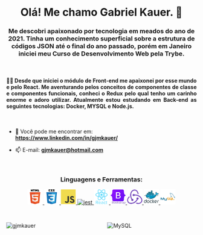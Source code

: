 <h1 align="center">Olá! Me chamo Gabriel Kauer. 🚀</h1>
<h3 align="center">Me descobri apaixonado por tecnologia em meados do ano de 2021. Tinha um conhecimento superficial sobre a estrutura de códigos JSON até o final do ano passado, porém em Janeiro iniciei meu Curso de Desenvolvimento Web pela Trybe.</h3>

<p>⠀</p>

<h4 align="justify">👨‍💻 Desde que iniciei o módulo de Front-end me apaixonei por esse mundo e pelo React. Me aventurando pelos conceitos de componentes de classe e componentes funcionais, conheci o Redux pelo qual tenho um carinho enorme e adoro utilizar. Atualmente estou estudando em Back-end as seguintes tecnologias: <b>Docker, MYSQL e Node.js.</b></h4>

<p>⠀</p>

- 💬 Você pode me encontrar em: **https://www.linkedin.com/in/gjmkauer/**

- 📫 E-mail: **gjmkauer@hotmail.com**

<p>⠀</p>

<h3 align="center"><b>Linguagens e Ferramentas:</b></h3>
<p align="center"> <a href="https://www.w3.org/html/" target="_blank" rel="noreferrer"> <img src="https://raw.githubusercontent.com/devicons/devicon/master/icons/html5/html5-original-wordmark.svg" alt="html5" width="40" height="40"/> </a> <a href="https://www.w3schools.com/css/" target="_blank" rel="noreferrer"> <img src="https://raw.githubusercontent.com/devicons/devicon/master/icons/css3/css3-original-wordmark.svg" alt="css3" width="40" height="40"/> </a> <a href="https://developer.mozilla.org/en-US/docs/Web/JavaScript" target="_blank" rel="noreferrer"> <img src="https://raw.githubusercontent.com/devicons/devicon/master/icons/javascript/javascript-original.svg" alt="javascript" width="40" height="40"/> </a> <a href="https://jestjs.io" target="_blank" rel="noreferrer"> <img src="https://www.vectorlogo.zone/logos/jestjsio/jestjsio-icon.svg" alt="jest" width="40" height="40"/> </a> <a href="https://reactjs.org/" target="_blank" rel="noreferrer"> <img src="https://raw.githubusercontent.com/devicons/devicon/master/icons/react/react-original-wordmark.svg" alt="react" width="40" height="40"/> </a> <a href="https://getbootstrap.com/" target="_blank" rel="noreferrer"> <img src="https://raw.githubusercontent.com/devicons/devicon/master/icons/bootstrap/bootstrap-original-wordmark.svg" alt="bootstrap" width="40" height="40"/> </a> <a href="https://redux.js.org" target="_blank" rel="noreferrer"> <img src="https://raw.githubusercontent.com/devicons/devicon/master/icons/redux/redux-original.svg" alt="redux" width="40" height="40"/> </a> <a href="https://www.docker.com/" target="_blank" rel="noreferrer"> <img src="https://raw.githubusercontent.com/devicons/devicon/master/icons/docker/docker-original-wordmark.svg" alt="docker" width="40" height="40"/> </a> <a href="https://www.mysql.com/" target="_blank" rel="noreferrer"> <img src="https://raw.githubusercontent.com/devicons/devicon/master/icons/mysql/mysql-original-wordmark.svg" alt="MySQL" width="40" height="40"/> </a> </p>

<p>⠀</p>

<div style='display:flex;'>
  <img src="https://github-readme-stats.vercel.app/api?username=gjmkauer&show_icons=true&theme=merko&border_radius=25&locale=pt-br" alt="gjmkauer" width=350/>
⠀⠀⠀
  <img src="https://github-readme-stats.vercel.app/api/top-langs/?username=gjmkauer&langs_count=10&layout=compact&theme=merko&border_radius=25&locale=pt-br" alt="MySQL" width="350"/>
</div>
